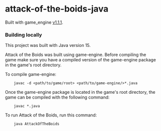 # attack-of-the-boids-java 

Built with game_engine [v1.1.1](https://github.com/redwheelergames/game-engine/releases/tag/v1.1.1).

### Building locally

This project was built with Java version 15.

Attack of the Boids was built using game-engine. Before compiling the game make sure you have a compiled version of the game-engine package in the game's root directory.

To compile game-engine:

```
    javac -d <path/to/game/root> <path/to/game-engine/>*.java
```

Once the game-engine package is located in the game's root directory, the game can be compiled with the following command:

```
    javac *.java
```

To run Attack of the Boids, run this command:

```
    java AttackOfTheBoids
```
